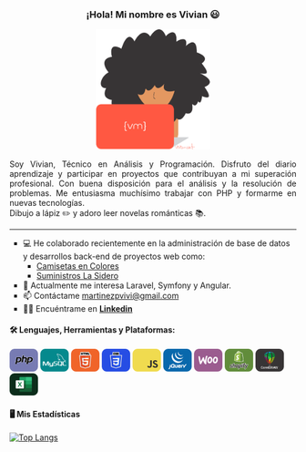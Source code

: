 
<div align="center">
    
### ¡Hola! Mi nombre es Vivian 😃
    
<img src="art/vivian-art.png" width="200">
</div>
<div align="justify">
    
Soy Vivian, Técnico en Análisis y Programación. Disfruto del diario aprendizaje y participar en proyectos que contribuyan a mi superación profesional. Con buena disposición para el análisis y la resolución de problemas. Me entusiasma muchísimo trabajar con PHP y formarme en nuevas tecnologías.<br>
Dibujo a lápiz ✏️ y adoro leer novelas románticas 📚.
</div>
<hr>
<div id="info-profile">
<ul>
    <li type=square>💻 He colaborado recientemente en la administración de base de datos y desarrollos back-end de proyectos web como:
        <ul>
            <li type=square><a href="https://camisetasencolores.es/">Camisetas en Colores</a></li>
            <li type=square><a href="https://suministroslasidero.com/">Suministros La Sidero</a></li>
        </ul>
    </li>
    <li type=square>📝 Actualmente me interesa Laravel, Symfony y Angular.</li>
    <li type=square>📫 Contáctame <a href="mailto:martinezpvivi@gmail.com">martinezpvivi@gmail.com</a></li>
    <li type=square>🙋‍♀️ Encuéntrame en <a href="https://www.linkedin.com/in/vivian-mart%C3%ADnez-920803277/"><strong>Linkedin</strong></a></li>
</ul>
</div>

#### 🛠️ Lenguajes, Herramientas y Plataformas:
<div align="left">
<img src="icons/icon-php.png" title="PHP" width="50">
<img src="icons/icon-mysql.png" title="MYSQL" width="50">
<img src="icons/icon-html5.png" title="HTML5" width="50">
<img src="icons/icon-css.png" title="CSS" width="50">
<img src="icons/icon-js.png" title="JS" width="50">
<img src="icons/icon-jquery.png" title="JQUERY" width="50">
<img src="icons/icon-woo.png" title="WOOCOMMERCE" width="50">
<img src="icons/icon-shopify.png" title="SHOPIFY" width="50">
<img src="icons/icon-corel.png" title="CORELDRAW" width="50">
<img src="icons/icon-excel.png" title="EXCEL" width="50">
</div>

#### 🖥️ Mis Estadísticas
[![Top Langs](https://github-readme-stats.vercel.app/api/top-langs/?username=vivianmartinez&hide_progress=false&theme=highcontrast)](https://github.com/vivianmartinez/github-readme-stats)
